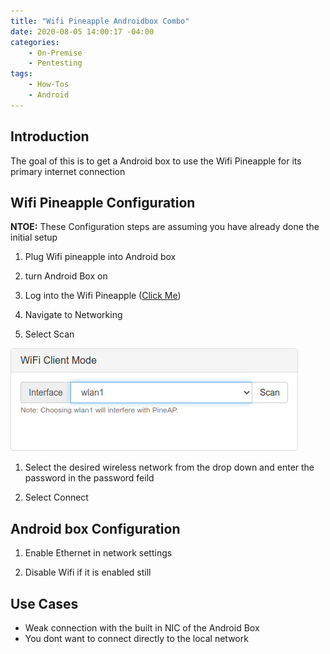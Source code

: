 ```yaml
---
title: "Wifi Pineapple Androidbox Combo"
date: 2020-08-05 14:00:17 -04:00
categories:
    - On-Premise
    - Pentesting
tags:
    - How-Tos
    - Android
---
```


## Introduction
The goal of this is to get a Android box to use the Wifi Pineapple for its primary internet connection

## Wifi Pineapple Configuration
__NTOE:__ These Configuration steps are assuming you have already done the initial setup

1. Plug Wifi pineapple into Android box

2. turn Android Box on

3. Log into the Wifi Pineapple ([Click Me](http://172.16.42.1:1471))

4. Navigate to Networking

5. Select Scan

![example1](/assets/2020/PineappleAndroidboxCombo/ClientMode1.png)

1. Select the desired wireless network from the drop down and enter the password in the password feild

2. Select Connect

## Android box Configuration
1. Enable Ethernet in network settings

2. Disable Wifi if it is enabled still

## Use Cases
* Weak connection with the built in NIC of the Android Box
* You dont want to connect directly to the local network